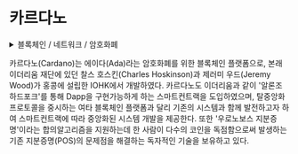 # 카르다노

<details>

<summary>블록체인 / 네트워크 / 암호화폐</summary>



</details>

카르다노(Cardano)는 에이다(Ada)라는 암호화폐를 위한 블록체인 플랫폼으로, 본래 이더리움 재단에 있던 찰스 호스킨(Charles Hoskinson)과 제러미 우드(Jeremy Wood)가 홍콩에 설립한 IOHK에서 개발하였다. 카르다노도 이더리움과 같이 '알론조 하드포크'를 통해 Dapp을 구현가능하게 하는 스마트컨트랙을 도입하였으며, 탈중앙화 프로토콜을 중시하는 여타 블록체인 플랫폼과 달리 기존의 시스템과 함께 발전하고자 하여 스마트컨트랙에 따라 중앙화된 시스템 개발을 제공한다. 또한 '우로노보스 지분증명'이라는 합의알고리즘을 지원하는데 한 사람이 다수의 코인을 독점함으로써 발생하는 기존 지분증명(POS)의 문제점을 해결하는 독자적인 기술을 보유하고 있다.

